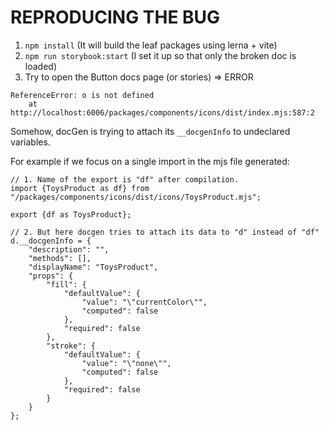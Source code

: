 # REPRODUCING THE BUG

1. `npm install` (It will build the leaf packages using lerna + vite)
2. `npm run storybook:start` (I set it up so that only the broken doc is loaded)
3. Try to open the Button docs page (or stories) => ERROR

```
ReferenceError: o is not defined
    at http://localhost:6006/packages/components/icons/dist/index.mjs:587:2
```

Somehow, docGen is trying to attach its `__docgenInfo` to undeclared variables.

For example if we focus on a single import in the mjs file generated:

```
// 1. Name of the export is "df" after compilation.
import {ToysProduct as df} from "/packages/components/icons/dist/icons/ToysProduct.mjs";

export {df as ToysProduct}; 

// 2. But here docgen tries to attach its data to "d" instead of "df"
d.__docgenInfo = {
    "description": "",
    "methods": [],
    "displayName": "ToysProduct",
    "props": {
        "fill": {
            "defaultValue": {
                "value": "\"currentColor\"",
                "computed": false
            },
            "required": false
        },
        "stroke": {
            "defaultValue": {
                "value": "\"none\"",
                "computed": false
            },
            "required": false
        }
    }
};
```
